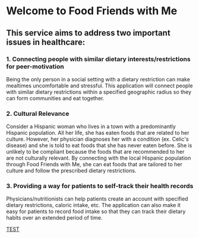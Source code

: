 # Welcome to Food Friends with Me

## This service aims to address two important issues in healthcare:

### 1. Connecting people with similar dietary interests/restrictions for peer-motivation
Being the only person in a social setting with a dietary restriction can make mealtimes uncomfortable and stressful. This application will connect people with similar dietary restrictions within a specified geographic radius so they can form communities and eat together.

### 2. Cultural Relevance
Consider a Hispanic woman who lives in a town with a predominantly Hispanic population. All her life, she has eaten foods that are related to her culture. However, her physician diagnoses her with a condition (ex. Celic's disease) and she is told to eat foods that she has never eaten before. She is unlikely to be compliant because the foods that are recommended to her are not culturally relevant. By connecting with the local Hispanic population through Food Friends with Me, she can eat foods that are tailored to her culture and follow the prescribed dietary restrictions.

### 3. Providing a way for patients to self-track their health records
Physicians/nutritionists can help patients create an account with specified dietary restrictions, caloric intake, etc. The application can also make it easy for patients to record food intake so that they can track their dietary habits over an extended period of time.

[TEST](test.md)

<!---
<iframe src="https://onedrive.live.com/embed?cid=A813A526635E75FF&amp;resid=A813A526635E75FF%212356&amp;authkey=AKKI_70cpSHCI5w&amp;em=2&amp;wdAr=1.7777777777777777" width="1186px" height="691px" frameborder="0">This is an embedded <a target="_blank" href="https://office.com">Microsoft Office</a> presentation, powered by <a target="_blank" href="https://office.com/webapps">Office Online</a>.</iframe>
--->


<!--
<!---
You can use the [editor on GitHub](https://github.com/foodfriendswithme/foodfriendswithme/edit/master/README.md) to maintain and preview the content for your website in Markdown files.

Whenever you commit to this repository, GitHub Pages will run [Jekyll](https://jekyllrb.com/) to rebuild the pages in your site, from the content in your Markdown files.

### Markdown

Markdown is a lightweight and easy-to-use syntax for styling your writing. It includes conventions for

```markdown
Syntax highlighted code block

# Header 1
## Header 2
### Header 3

- Bulleted
- List

1. Numbered
2. List

**Bold** and _Italic_ and `Code` text

[Link](url) and ![Image](src)
```

For more details see [GitHub Flavored Markdown](https://guides.github.com/features/mastering-markdown/).

### Jekyll Themes

Your Pages site will use the layout and styles from the Jekyll theme you have selected in your [repository settings](https://github.com/foodfriendswithme/foodfriendswithme/settings). The name of this theme is saved in the Jekyll `_config.yml` configuration file.

### Support or Contact

Having trouble with Pages? Check out our [documentation](https://help.github.com/categories/github-pages-basics/) or [contact support](https://github.com/contact) and we’ll help you sort it out.

-->
